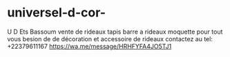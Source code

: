 # universel-d-cor-
U D Ets Bassoum vente de rideaux tapis barre a rideaux moquette pour tout vous besion de de décoration et accessoire de rideaux contactez au tel: +22379611167 https://wa.me/message/HRHFYFA4JO5TJ1
